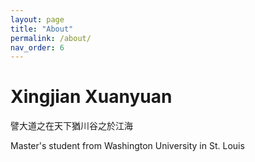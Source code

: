 ```yaml
---
layout: page
title: "About"
permalink: /about/
nav_order: 6
---
```

# Xingjian Xuanyuan
譬大道之在天下猶川谷之於江海

Master's student from Washington University in St. Louis